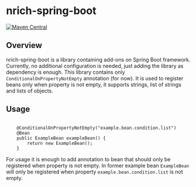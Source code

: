 # nrich-spring-boot

[![Maven Central](https://maven-badges.herokuapp.com/maven-central/net.croz.nrich/nrich-spring-boot/badge.svg?color=blue)](https://maven-badges.herokuapp.com/maven-central/net.croz.nrich/nrich-spring-boot)

## Overview

nrich-spring-boot is a library containing add-ons on Spring Boot framework. Currently, no additional configuration is needed, just adding the library as dependency is enough.
This library contains only `ConditionalOnPropertyNotEmpty` annotation (for now). It is used to register beans only when property is not empty, it supports strings, list of strings and lists of
objects.

## Usage

```

    @ConditionalOnPropertyNotEmpty("example.bean.condition.list")
    @Bean
    public ExampleBean exampleBean() {
        return new ExampleBean();
    }

```

For usage it is enough to add annotation to bean that should only be registered when property is not empty. In former example bean `ExampleBean`
will only be registered when property `example.bean.condition.list` is not empty.
